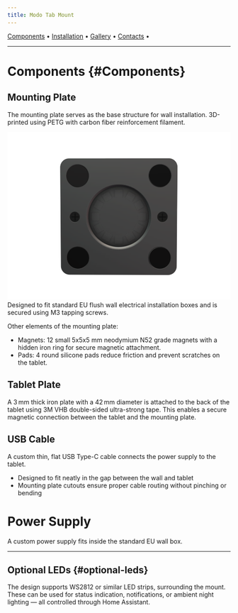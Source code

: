 ```yaml
---
title: Modo Tab Mount
---
```

<nav class="top-nav">
  <a href="#Components">Components</a> •
  <a href="#Installation">Installation</a> •
  <a href="#Gallery">Gallery</a> •
  <a href="#Contacts">Contacts</a> •
</nav>

---

# Components {#Components}
## Mounting Plate
<p>The mounting plate serves as the base structure for wall installation. 3D-printed using PETG with carbon fiber reinforcement filament.</p>

![Plate Front](images/pic_1.png)
Designed to fit standard EU flush wall electrical installation boxes and is secured using M3 tapping screws.

Other elements of the mounting plate:
- Magnets: 12 small 5x5x5 mm neodymium N52 grade magnets with a hidden iron ring for secure magnetic attachment.
- Pads: 4 round silicone pads reduce friction and prevent scratches on the tablet.

## Tablet Plate
A 3 mm thick iron plate with a 42 mm diameter is attached to the back of the tablet using 3M VHB double-sided ultra-strong tape.
This enables a secure magnetic connection between the tablet and the mounting plate.

## USB Cable
A custom thin, flat USB Type-C cable connects the power supply to the tablet.
- Designed to fit neatly in the gap between the wall and tablet
- Mounting plate cutouts ensure proper cable routing without pinching or bending

# Power Supply
A custom power supply fits inside the standard EU wall box.

---

## Optional LEDs {#optional-leds}
The design supports WS2812 or similar LED strips, surrounding the mount. These can be
used for status indication, notifications, or ambient night lighting — all controlled
through Home Assistant.
